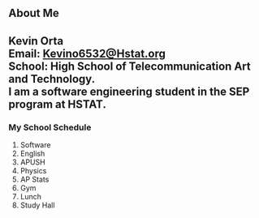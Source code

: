 ## About Me

Kevin Orta  
Email: Kevino6532@Hstat.org  
School: High School of Telecommunication Art and Technology.  
I am a software engineering student in the SEP program at HSTAT.  
---
### My School Schedule  
1. Software  
2. English  
3. APUSH  
4. Physics  
5. AP Stats  
6. Gym
7. Lunch
8. Study Hall

